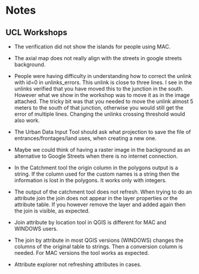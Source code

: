 
# Notes

## UCL Workshops

- The verification did not show the islands for people using MAC.
- The axial map does not really align with the streets in google streets background.
- People were having difficulty in understanding how to correct the unlink with id=0 in unlinks_errors. This unlink is close to three lines. I see in the unlinks verified that you have moved this to the junction in the south. However what we show in the workshop was to move it as in the image attached. The tricky bit was that you needed to move the unlink almost 5 meters to the south of that junction, otherwise you would still get the error of multiple lines. Changing the unlinks crossing threshold would also work.
- The Urban Data Input Tool should ask what projection to save the file of entrances/frontages/land uses, when creating a new one.
- Maybe we could think of having a raster image in the background as an alternative to Google Streets when there is no internet connection.

- In the Catchment tool the origin column in the polygons output is a string. If the column used for the custom names is a string then the information is lost in the polygons. It works only with integers.
- The output of the catchment tool does not refresh. When trying to do an attribute join the join does not appear in the layer properties or the attribute table. If you however remove the layer and added again then the join is visible, as expected.
- Join attribute by location tool in QGIS is different for MAC and WINDOWS users.
- The join by attribute in most QGIS versions (WINDOWS) changes the columns of the original table to strings. Then a conversion column is needed. For MAC versions the tool works as expected.
- Attribute explorer not refreshing attributes in cases.
